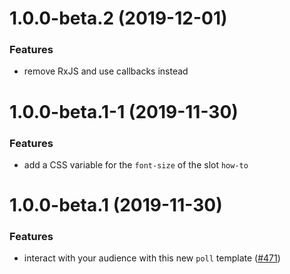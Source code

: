 <a name="1.0.0-beta.2"></a>
# 1.0.0-beta.2 (2019-12-01)

### Features

* remove RxJS and use callbacks instead

<a name="1.0.0-beta.1-1"></a>
# 1.0.0-beta.1-1 (2019-11-30)

### Features

* add a CSS variable for the `font-size` of the slot `how-to`

<a name="1.0.0-beta.1"></a>
# 1.0.0-beta.1 (2019-11-30)

### Features

* interact with your audience with this new `poll` template ([#471](https://github.com/deckgo/deckdeckgo/issues/471))
